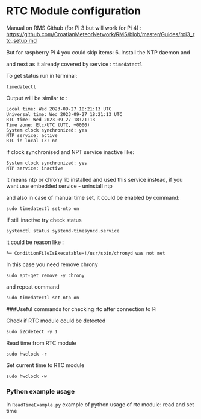 # RTC Module configuration
Manual on RMS Github (for Pi 3 but will work for Pi 4) :
https://github.com/CroatianMeteorNetwork/RMS/blob/master/Guides/rpi3_rtc_setup.md

But for raspberry Pi 4 you could skip items:
6. Install the NTP daemon and

and next as it already covered by service : `timedatectl`

To get status run in terminal:

```Shell
timedatectl
```
Output will be similar to :
```
Local time: Wed 2023-09-27 18:21:13 UTC
Universal time: Wed 2023-09-27 18:21:13 UTC
RTC time: Wed 2023-09-27 18:21:13
Time zone: Etc/UTC (UTC, +0000)
System clock synchronized: yes
NTP service: active
RTC in local TZ: no
```

if clock synchronised and NPT service inactive like:
```
System clock synchronized: yes
NTP service: inactive
``` 
it means ntp or chrony lib installed and used this service instead, if you want use embedded service - uninstall ntp 

and also in case of manual time set, it could be enabled by command: 
```Shell
sudo timedatectl set-ntp on
```

If still inactive try check status
```Shell
systemctl status systemd-timesyncd.service
```

it could be reason like :
```
└─ ConditionFileIsExecutable=!/usr/sbin/chronyd was not met
```  

In this case you need remove chrony 
```Shell
sudo apt-get remove -y chrony
```

and repeat command
```Shell
sudo timedatectl set-ntp on
```


###Useful  commands for checking rtc after connection to Pi

Check if RTC module could be detected   
```Shell
sudo i2cdetect -y 1
```

Read time from RTC module
```Shell
sudo hwclock -r
```
Set current time to RTC module
```Shell
sudo hwclock -w
```

### Python example usage
In `ReadTimeExample.py` example of python usage of rtc module: read and set time